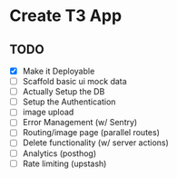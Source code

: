 # Create T3 App

## TODO

- [x] Make it Deployable
- [ ] Scaffold basic ui mock data
- [ ] Actually Setup the DB
- [ ] Setup the Authentication
- [ ] image upload
- [ ] Error Management (w/ Sentry)
- [ ] Routing/image page (parallel routes)
- [ ] Delete functionality (w/ server actions)
- [ ] Analytics (posthog)
- [ ] Rate limiting (upstash)
